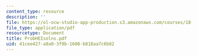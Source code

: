```yaml
---
content_type: resource
description: ''
file: https://ol-ocw-studio-app-production.s3.amazonaws.com/courses/18-303-linear-partial-differential-equations-fall-2006/41cee427a8a03f9b1608b818aa7c6b82_ProbHEIsolns.pdf
file_type: application/pdf
resourcetype: Document
title: ProbHEIsolns.pdf
uid: 41cee427-a8a0-3f9b-1608-b818aa7c6b82
---
```

